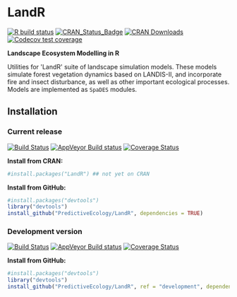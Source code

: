 # LandR

<!-- badges: start -->
[![R build status](https://github.com/PredictiveEcology/LandR/workflows/R-CMD-check/badge.svg)](https://github.com/PredictiveEcology/LandR/actions)
[![CRAN_Status_Badge](http://www.r-pkg.org/badges/version/LandR)](https://cran.r-project.org/package=LandR)
[![CRAN Downloads](http://cranlogs.r-pkg.org/badges/grand-total/LandR)](https://cran.r-project.org/package=LandR)
[![Codecov test coverage](https://codecov.io/gh/PredictiveEcology/LandR/branch/master/graph/badge.svg)](https://codecov.io/gh/PredictiveEcology/LandR?branch=master)
<!-- badges: end -->

**Landscape Ecosystem Modelling in R**

Utilities for 'LandR' suite of landscape simulation models.
These models simulate forest vegetation dynamics based on LANDIS-II, and incorporate fire and insect disturbance, as well as other important ecological processes.
Models are implemented as `SpaDES` modules.

## Installation

### Current release

[![Build Status](https://travis-ci.org/PredictiveEcology/LandR.svg?branch=master)](https://travis-ci.org/PredictiveEcology/LandR)
[![AppVeyor Build status](https://ci.appveyor.com/api/projects/status/2fxqhgk6miv2fytd/branch/master?svg=true)](https://ci.appveyor.com/project/achubaty/LandR/branch/master)
[![Coverage Status](https://coveralls.io/repos/github/PredictiveEcology/LandR/badge.svg?branch=master)](https://coveralls.io/github/PredictiveEcology/LandR?branch=master)

**Install from CRAN:**

```r
#install.packages("LandR") ## not yet on CRAN
```

**Install from GitHub:**
    
```r
#install.packages("devtools")
library("devtools")
install_github("PredictiveEcology/LandR", dependencies = TRUE) 
```

### Development version

[![Build Status](https://travis-ci.org/PredictiveEcology/LandR.svg?branch=development)](https://travis-ci.org/PredictiveEcology/LandR)
[![AppVeyor Build status](https://ci.appveyor.com/api/projects/status/2fxqhgk6miv2fytd/branch/development?svg=true)](https://ci.appveyor.com/project/achubaty/LandR/branch/development)
[![Coverage Status](https://coveralls.io/repos/github/PredictiveEcology/LandR/badge.svg?branch=development)](https://coveralls.io/github/PredictiveEcology/LandR?branch=development)

**Install from GitHub:**

```r
#install.packages("devtools")
library("devtools")
install_github("PredictiveEcology/LandR", ref = "development", dependencies = TRUE) 
```
